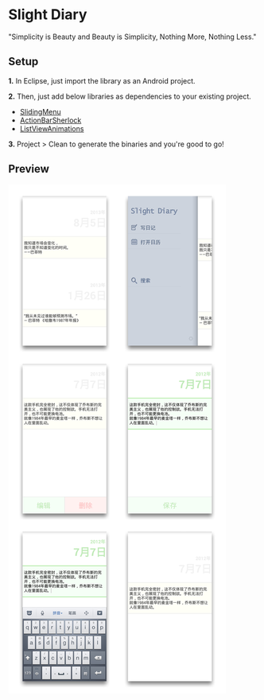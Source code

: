 Slight Diary
=======

"Simplicity is Beauty and Beauty is Simplicity, Nothing More, Nothing Less."

Setup
-----
__1.__      In Eclipse, just import the library as an Android project.

__2.__      Then, just add below libraries as dependencies to your existing project.
* [SlidingMenu][1]
* [ActionBarSherlock][2]
* [ListViewAnimations][3]

__3.__      Project > Clean to generate the binaries and you're good to go!

Preview
-------
![image](https://raw.githubusercontent.com/Jeff-Z/JDiaryS/master/Previews.jpg)


[1]: https://github.com/jfeinstein10/SlidingMenu
[2]: https://github.com/JakeWharton/ActionBarSherlock
[3]: https://github.com/nhaarman/ListViewAnimations

